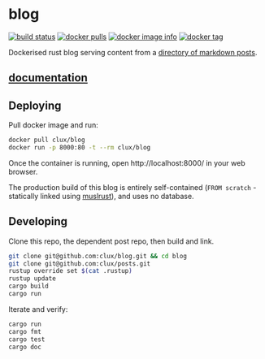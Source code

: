 # blog
[![build status](https://secure.travis-ci.org/clux/blog.svg)](http://travis-ci.org/clux/blog)
[![docker pulls](https://img.shields.io/docker/pulls/clux/blog.svg)](
https://hub.docker.com/r/clux/blog/)
[![docker image info](https://images.microbadger.com/badges/image/clux/blog.svg)](http://microbadger.com/images/clux/blog)
[![docker tag](https://images.microbadger.com/badges/version/clux/blog.svg)](https://hub.docker.com/r/clux/blog/tags/)

Dockerised rust blog serving content from a [directory of markdown posts](https://github.com/clux/posts).

## [documentation](http://clux.github.io/blog)

## Deploying
Pull docker image and run:

```sh
docker pull clux/blog
docker run -p 8000:80 -t --rm clux/blog
```

Once the container is running, open http://localhost:8000/ in your web browser.

The production build of this blog is entirely self-contained (`FROM scratch` - statically linked using [muslrust](https://github.com/clux/muslrust)), and uses no database.

## Developing
Clone this repo, the dependent post repo, then build and link.

```sh
git clone git@github.com:clux/blog.git && cd blog
git clone git@github.com:clux/posts.git
rustup override set $(cat .rustup)
rustup update
cargo build
cargo run
```

Iterate and verify:

```sh
cargo run
cargo fmt
cargo test
cargo doc
```
